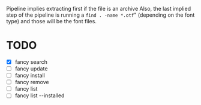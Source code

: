 Pipeline implies extracting first if the file is an archive
Also, the last implied step of the pipeline is running a `find . -name *.otf`" (depending on the font type) and those will be the font files.

# TODO

- [x] fancy search <font>
- [ ] fancy update
- [ ] fancy install <font>
- [ ] fancy remove <font>
- [ ] fancy list
- [ ] fancy list --installed